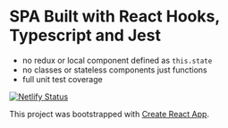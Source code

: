 # SPA Built with React Hooks, Typescript and Jest

* no redux or local component defined as `this.state`
* no classes or stateless components just functions 
* full unit test coverage

[![Netlify Status](https://api.netlify.com/api/v1/badges/fa300f83-d431-4d06-83f3-be2478e71ae3/deploy-status)](https://app.netlify.com/sites/colourlovers/deploys)

This project was bootstrapped with [Create React App](https://github.com/facebook/create-react-app).
